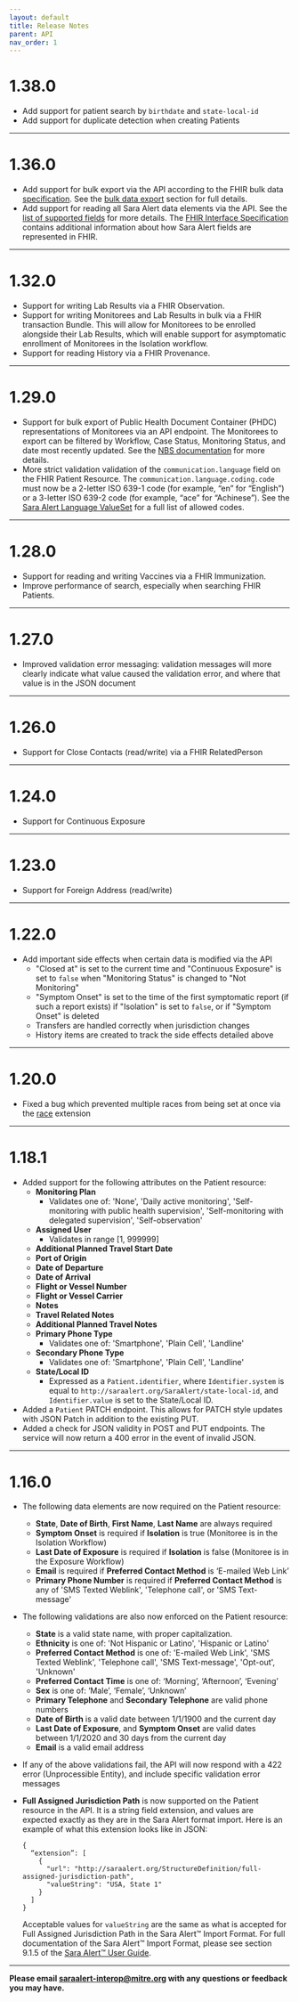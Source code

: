 ```yaml
---
layout: default
title: Release Notes
parent: API
nav_order: 1
---
```

# 1.38.0
* Add support for patient search by `birthdate` and `state-local-id`
* Add support for duplicate detection when creating Patients

***
# 1.36.0
* Add support for bulk export via the API according to the FHIR bulk data [specification](https://hl7.org/fhir/uv/bulkdata/). See the [bulk data export](/api/fhir-api-specification.html#bulk-data-export) section for full details.
* Add support for reading all Sara Alert data elements via the API. See the [list of supported fields](/api/#what-can-the-sara-alert-api-do) for more details. The [FHIR Interface Specification](/api/fhir-api-specification.html) contains additional information about how Sara Alert fields are represented in FHIR.

***
# 1.32.0
* Support for writing Lab Results via a FHIR Observation.
* Support for writing Monitorees and Lab Results in bulk via a FHIR transaction Bundle. This will allow for Monitorees to be enrolled alongside their Lab Results, which will enable support for asymptomatic enrollment of Monitorees in the Isolation workflow.
* Support for reading History via a FHIR Provenance.

***
# 1.29.0
*  Support for bulk export of Public Health Document Container (PHDC) representations of Monitorees via an API endpoint. The Monitorees to export can be filtered by Workflow, Case Status, Monitoring Status, and date most recently updated. See the [NBS documentation](nbs-api-specification) for more details.
* More strict validation validation of the `communication.language` field on the FHIR Patient Resource. The `communication.language.coding.code` must now be a 2-letter ISO 639-1 code (for example, “en” for “English”) or a 3-letter ISO 639-2 code (for example, “ace” for “Achinese”). See the [Sara Alert Language ValueSet](https://saraalert.github.io/saraalert-fhir-ig/ValueSet-SaraAlertLanguage.html) for a full list of allowed codes.

***

# 1.28.0
* Support for reading and writing Vaccines via a FHIR Immunization.
* Improve performance of search, especially when searching FHIR Patients.

***
# 1.27.0
* Improved validation error messaging: validation messages will more clearly indicate what value caused the validation error, and where that value is in the JSON document

***

# 1.26.0
* Support for Close Contacts (read/write) via a FHIR RelatedPerson

***

# 1.24.0
* Support for Continuous Exposure

***

# 1.23.0
* Support for Foreign Address (read/write)

***

# 1.22.0
* Add important side effects when certain data is modified via the API
  * "Closed at" is set to the current time and "Continuous Exposure" is set to `false` when "Monitoring Status" is changed to "Not Monitoring"
  * "Symptom Onset" is set to the time of the first symptomatic report (if such a report exists) if "Isolation" is set to `false`, or if "Symptom Onset" is deleted
  * Transfers are handled correctly when jurisdiction changes
  * History items are created to track the side effects detailed above

***

# 1.20.0
* Fixed a bug which prevented multiple races from being set at once via the [race](https://www.hl7.org/fhir/us/core/StructureDefinition-us-core-race.html) extension

***

# 1.18.1
* Added support for the following attributes on the Patient resource:
  * **Monitoring Plan**
    * Validates one of: 'None', 'Daily active monitoring', 'Self-monitoring with public health supervision', 'Self-monitoring with delegated supervision', 'Self-observation'
  * **Assigned User**
    * Validates in range [1, 999999]
  * **Additional Planned Travel Start Date**
  * **Port of Origin**
  * **Date of Departure**
  * **Date of Arrival**
  * **Flight or Vessel Number**
  * **Flight or Vessel Carrier**
  * **Notes**
  * **Travel Related Notes**
  * **Additional Planned Travel Notes**
  * **Primary Phone Type**
    * Validates one of: 'Smartphone', 'Plain Cell', 'Landline'
  * **Secondary Phone Type**
    * Validates one of: 'Smartphone', 'Plain Cell', 'Landline'
  * **State/Local ID**
    * Expressed as a `Patient.identifier`, where `Identifier.system` is equal to `http://saraalert.org/SaraAlert/state-local-id`, and `Identifier.value` is set to the State/Local ID.
* Added a `Patient` PATCH endpoint. This allows for PATCH style updates with JSON Patch in addition to the existing PUT.
* Added a check for JSON validity in POST and PUT endpoints. The service will now return a 400 error in the event of invalid JSON.

***

# 1.16.0
* The following data elements are now required on the Patient resource:
  * **State**, **Date of Birth**, **First Name**, **Last Name** are always required
  * **Symptom Onset** is required if **Isolation** is true (Monitoree is in the Isolation Workflow)
  * **Last Date of Exposure** is required if **Isolation** is false (Monitoree is in the Exposure Workflow)
  * **Email** is required if **Preferred Contact Method** is ‘E-mailed Web Link’
  * **Primary Phone Number** is required if **Preferred Contact Method** is any of 'SMS Texted Weblink', 'Telephone call', or 'SMS Text-message'
* The following validations are also now enforced on the Patient resource:
  * **State** is a valid state name, with proper capitalization.
  * **Ethnicity** is one of: 'Not Hispanic or Latino', 'Hispanic or Latino'
  * **Preferred Contact Method** is one of: 'E-mailed Web Link', 'SMS Texted Weblink', 'Telephone call', 'SMS Text-message', 'Opt-out', 'Unknown'
  * **Preferred Contact Time** is one of: ‘Morning’, ‘Afternoon’, ‘Evening’
  * **Sex** is one of: ‘Male’, ‘Female’, ‘Unknown’
  * **Primary Telephone** and **Secondary Telephone** are valid phone numbers
  * **Date of Birth** is a valid date between 1/1/1900 and the current day
  * **Last Date of Exposure**, and **Symptom Onset** are valid dates between 1/1/2020 and 30 days from the current day
  * **Email** is a valid email address
* If any of the above validations fail, the API will now respond with a 422 error (Unprocessible Entity), and include specific validation error messages
* **Full Assigned Jurisdiction Path** is now supported on the Patient resource in the API. It is a string field extension, and values are expected exactly as they are in the Sara Alert format import. Here is an example of what this extension looks like in JSON:

      {
        “extension”: [
          {
            "url": "http://saraalert.org/StructureDefinition/full-assigned-jurisdiction-path",
            "valueString": "USA, State 1"
          }
        ]
      }
  Acceptable values for `valueString` are the same as what is accepted for Full Assigned Jurisdiction Path in the Sara Alert™ Import Format.  For full documentation of the Sara Alert™ Import Format, please see section 9.1.5 of the [Sara Alert™ User Guide](https://saraalert.org/wp-content/uploads/2020/10/Sara-Alert-User-Guide-v1.15.pdf).

***

**Please email saraalert-interop@mitre.org with any questions or feedback you may have.**